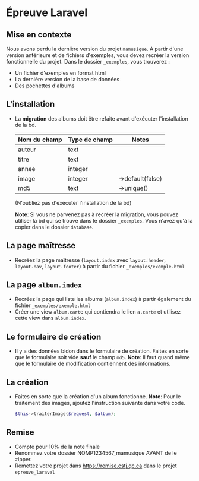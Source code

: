 Épreuve Laravel
===============

Mise en contexte
----------------
Nous avons perdu la dernière version du projet `mamusique`. À partir d'une version antérieure et de fichiers d'exemples, vous devez recréer la version fonctionnelle du projet. Dans le dossier `_exemples`, vous trouverez : 
- Un fichier d'exemples en format html
- La dernière version de la base de données
- Des pochettes d'albums


L'installation
--------------
- La __migration__ des albums doit être refaite avant d'exécuter l'installation de la bd.

    |Nom du champ|Type de champ|Notes
    |------------|-------------|-----
    |auteur      |text         |
    |titre       |text         |
    |annee       |integer      |
    |image       |integer      |->default(false)
    |md5         |text         |->unique()

    (N'oubliez pas d'exécuter l'installation de la bd)

    __Note__: Si vous ne parvenez pas à recréer la migration, vous pouvez utiliser la bd qui se trouve dans le dossier `_exemples`. Vous n'avez qu'à la copier dans le dossier `database`.

La page maîtresse
-----------------
- Recréez la page maîtresse (`layout.index` avec `layout.header`, `layout.nav`, `layout.footer`) à partir du fichier `_exemples/exemple.html`

La page `album.index`
-------------------
- Recréez la page qui liste les albums (`album.index`) à partir également du fichier `_exemples/exemple.html`
- Créer une view `album.cart`e qui contiendra le lien `a.carte` et utilisez cette view dans `album.index`.

Le formulaire de création
-------------------------
- Il y a des données bidon dans le formulaire de création. Faites en sorte que le formulaire soit vide __sauf__ le champ `md5`. __Note__: Il faut quand même que le formulaire de modification contiennent des informations.

La création
-----------
- Faites en sorte que la création d'un album fonctionne. __Note__: Pour le traitement des images, ajoutez l'instruction suivante dans votre code.
    ```php
    $this->traiterImage($request, $album);
    ```

Remise
------
- Compte pour 10% de la note finale
- Renommez votre dossier NOMP1234567_mamusique AVANT de le zipper.
- Remettez votre projet dans https://remise.cstj.qc.ca dans le projet `epreuve_laravel`